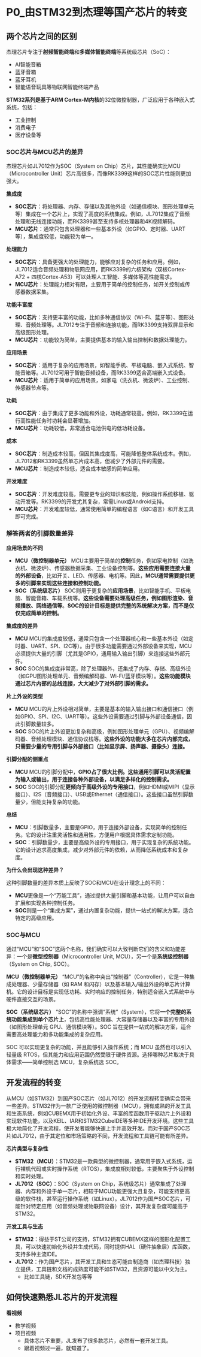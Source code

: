 # P0_由STM32到杰理等国产芯片的转变

## 两个芯片之间的区别

杰理芯片专注于**射频智能终端**和**多媒体智能终端**等系统级芯片（SoC）：

- AI智能音箱
- 蓝牙音箱
- 蓝牙耳机
- 智能语音玩具等物联网智能终端产品

**STM32系列是基于ARM Cortex-M内核**的32位微控制器，广泛应用于各种嵌入式系统，包括：

- 工业控制
- 消费电子
- 医疗设备等

### SOC芯片与MCU芯片的差异

杰理芯片如JL7012作为SOC（System on Chip）芯片，其性能确实比MCU（Microcontroller Unit）芯片高很多，而像RK3399这样的SOC芯片性能则更加强大。

**集成度**

- **SOC芯片**：将处理器、内存、存储以及其他外设（如通信模块、图形处理单元等）集成在一个芯片上，实现了高度的系统集成。例如，JL7012集成了音频处理和无线连接功能，而RK3399甚至支持多核处理器和4K视频解码。
- **MCU芯片**：通常只包含处理器和一些基本外设（如GPIO、定时器、UART等），集成度较低，功能较为单一。

**处理能力**

- **SOC芯片**：具备更强大的处理能力，能够应对复杂的任务和应用。例如，JL7012适合音频处理和物联网应用，而RK3399的六核架构（双核Cortex-A72 + 四核Cortex-A53）可以处理人工智能、多媒体等高性能需求。
- **MCU芯片**：处理能力相对有限，主要用于简单的控制任务，如开关控制或传感器数据采集。

**功能丰富度**

- **SOC芯片**：支持更丰富的功能，比如多种通信协议（Wi-Fi、蓝牙等）、图形处理、音频处理等。JL7012专注于音频和连接功能，而RK3399支持双屏显示和高级图形处理。
- **MCU芯片**：功能较为简单，主要提供基本的输入输出控制和数据处理能力。

**应用场景**

- **SOC芯片**：适用于复杂的应用场景，如智能手机、平板电脑、嵌入式系统、智能音箱等。JL7012可用于智能音频设备，而RK3399适合高端嵌入式设备。
- **MCU芯片**：适用于简单的应用场景，如家电（洗衣机、微波炉）、工业控制、传感器节点等。

**功耗**

- **SOC芯片**：由于集成了更多功能和外设，功耗通常较高。例如，RK3399在运行高性能任务时功耗会显著增加。
- **MCU芯片**：功耗较低，非常适合电池供电的低功耗设备。

**成本**

- **SOC芯片**：制造成本较高，但因其集成度高，可能降低整体系统成本。例如，JL7012和RK3399虽然单芯片成本高，但减少了外部元件的需要。
- **MCU芯片**：制造成本较低，适合成本敏感的简单应用。

**开发难度**

- **SOC芯片**：开发难度较高，需要更专业的知识和技能，例如操作系统移植、驱动开发等。RK3399的开发尤其复杂，常需Linux或Android支持。
- **MCU芯片**：开发难度较低，通常使用简单的编程语言（如C语言）和开发工具即可完成。

### 解答两者的引脚数量差异

**应用场景的不同**

- **MCU（微控制器单元）**
   MCU主要用于简单的**控制**任务，例如家电控制（如洗衣机、微波炉）、传感器数据采集、工业设备控制等。**这些应用需要连接大量的外部设备**，比如开关、LED、传感器、电机等。因此，**MCU通常需要提供更多的引脚来实现这些连接和控制功能。**
- **SOC（系统级芯片）**
   SOC则用于更复杂的**应用场景**，比如智能手机、平板电脑、智能音箱、车载系统等。**这些设备需要处理高级任务，例如图形渲染、音频播放、网络通信等**。**SOC的设计目标是提供完整的系统解决方案，而不是仅仅完成简单的控制。**

**集成度的差异**

- **MCU**
   MCU的集成度较低，通常只包含一个处理器核心和一些基本外设（如定时器、UART、SPI、I2C等）。由于很多功能需要通过外部设备来实现，MCU必须提供大量的引脚（尤其是GPIO，通用输入输出引脚）来连接这些外部元件。
- **SOC**
   SOC的集成度非常高，除了处理器外，还集成了内存、存储、高级外设（如GPU图形处理单元、音频编解码器、Wi-Fi/蓝牙模块等）。**这些功能模块通过芯片内部的总线连接，大大减少了对外部引脚的需求。**

**片上外设的类型**

- **MCU**
   MCU的片上外设相对简单，主要是基本的输入输出接口和通信接口（例如GPIO、SPI、I2C、UART等）。这些外设需要通过引脚与外部设备通信，因此引脚数量较多。
- **SOC**
   SOC的片上外设更加复杂和高级，例如图形处理单元（GPU）、视频编解码器、音频处理模块、通信协议栈等。**这些外设的功能大多在芯片内部完成，只需要少量的专用引脚与外部接口（比如显示屏、扬声器、摄像头）连接。**

**引脚分配的侧重点**

- **MCU**
   MCU的引脚分配中，**GPIO占了很大比例。这些通用引脚可以灵活配置为输入或输出，用于连接各种外部设备，以满足多样化的控制需求。**
- **SOC**
   SOC的引脚分配**更倾向于高级外设的专用接口**，例如HDMI或MIPI（显示接口）、I2S（音频接口）、USB或Ethernet（通信接口）。这些接口虽然引脚数量少，但能支持复杂的功能。

**总结**

- **MCU**：引脚数量多，主要是GPIO，用于连接外部设备，实现简单的控制任务。它的设计注重灵活性和通用性，方便用户根据具体需求定制功能。
- **SOC**：引脚数量少，主要是高级外设的专用接口，用于实现复杂的系统功能。它的设计追求高度集成，减少对外部元件的依赖，从而降低系统成本和复杂度。

**为什么会出现这种差异？**

这种引脚数量的差异本质上反映了SOC和MCU在设计理念上的不同：

- **MCU**更像是一个“万能工具”，通过提供大量引脚和基本功能，让用户可以自由扩展和实现各种控制任务。
- **SOC**则是一个“集成方案”，通过内置复杂功能，提供一站式的解决方案，适合特定的高级应用。

### SOC与MCU

通过“MCU”和“SOC”这两个名称，我们确实可以大致判断它们的含义和功能差异：一个是**微型控制器**（Microcontroller Unit, MCU），另一个是**系统级控制器**（System on Chip, SOC）。

**MCU（微控制器单元）**
 “MCU”的名称中突出“控制器”（Controller），它是一种集成处理器、少量存储器（如 RAM 和闪存）以及基本输入/输出外设的单芯片计算机。它的设计目标是实现低功耗、实时响应的控制任务，特别适合嵌入式系统中与硬件直接交互的场景。

**SOC（系统级芯片）**
 “SOC”的名称中强调“系统”（System），它将**一个完整的系统功能集成到单个芯片上**，包括高性能处理器、大容量存储器以及丰富的专用外设（如图形处理单元 GPU、通信模块等）。SOC 旨在提供一站式的解决方案，适合需要高处理能力和多功能集成的复杂应用。

SOC 可以实现更复杂的功能，并且能够引入操作系统；而 MCU 虽然也可以引入轻量级 RTOS，但其能力和应用范围仍然受限于硬件资源。选择哪种芯片取决于具体需求——简单控制选 MCU，复杂系统选 SOC。

## 开发流程的转变

从MCU（如STM32）到国产SOC芯片（如JL7012）的开发流程转变确实会带来一些差异。STM32作为一款广泛使用的微控制器（MCU），拥有成熟的开发工具和生态系统，例如CUBEMX用于初始化外设、丰富的库函数用于驱动片上外设和实现软件功能，以及KEIL、IAR和STM32CubeIDE等多种IDE开发环境。这些工具极大地简化了开发流程，使开发者能够快速上手并高效开发。而对于国产SOC芯片如JL7012，由于其定位和市场策略的不同，开发流程和工具链可能有所差异。

**芯片类型与复杂性**

- **STM32（MCU）**：STM32是一款典型的微控制器，通常用于嵌入式系统，运行裸机代码或实时操作系统（RTOS），集成度相对较低，主要聚焦于外设控制和实时处理。
- **JL7012（SOC）**：SOC（System on Chip，系统级芯片）通常集成了处理器、内存和外设于单一芯片，相较于MCU功能更强大且复杂，可能支持更高级的软件栈，甚至运行操作系统（如Linux）。JL7012作为国产SOC芯片，可能针对特定应用（如音频处理或物联网设备）设计，其开发复杂度可能高于STM32。

**开发工具与生态**

- **STM32**：得益于ST公司的支持，STM32拥有CUBEMX这样的图形化配置工具，可以快速初始化外设并生成代码，同时提供HAL（硬件抽象层）库函数，支持多种主流IDE。
- **JL7012**：作为国产芯片，其开发工具和生态可能由制造商（如杰理科技）独立提供，工具链和文档的成熟度可能不如STM32，且资源可能以中文为主。
  - 比如工具链，SDK开发包等等

## 如何快速熟悉JL芯片的开发流程

**看视频**

- 教学视频
- 项目视频
  - 具体芯片不重要，JL发布了很多款芯片，必然有一套开发工具。
  - 跟着视频过一遍，就知道了。